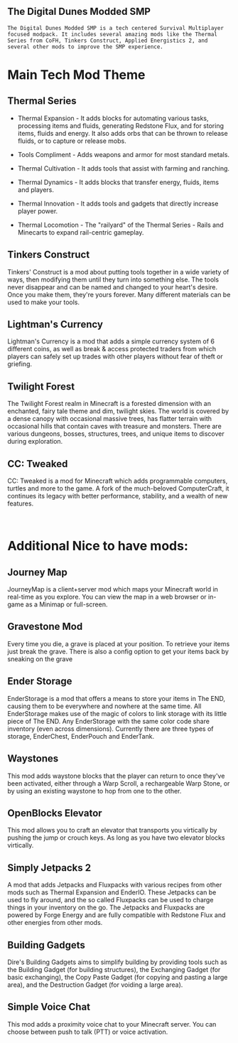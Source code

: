 The Digital Dunes Modded SMP
----------------------------

    The Digital Dunes Modded SMP is a tech centered Survival Multiplayer focused modpack. It includes several amazing mods like the Thermal Series from CoFH, Tinkers Construct, Applied Energistics 2, and several other mods to improve the SMP experience. 

# Main Tech Mod Theme

## Thermal Series
* Thermal Expansion - It adds blocks for automating various tasks, processing items and fluids, generating Redstone Flux, and for storing items, fluids and energy. It also adds orbs that can be thrown to release fluids, or to capture or release mobs.

* Tools Compliment - Adds weapons and armor for most standard metals.
* Thermal Cultivation - It adds tools that assist with farming and ranching.
* Thermal Dynamics - It adds blocks that transfer energy, fluids, items and players.
* Thermal Innovation -  It adds tools and gadgets that directly increase player power.
* Thermal Locomotion - The "railyard" of the Thermal Series - Rails and Minecarts to expand rail-centric gameplay.

## Tinkers Construct
Tinkers' Construct is a mod about putting tools together in a wide variety of ways, then modifying them until they turn into something else. The tools never disappear and can be named and changed to your heart's desire. Once you make them, they're yours forever. Many different materials can be used to make your tools.

## Lightman's Currency
Lightman's Currency is a mod that adds a simple currency system of 6 different coins, as well as break & access protected traders from which players can safely set up trades with other players without fear of theft or griefing.

## Twilight Forest
The Twilight Forest realm in Minecraft is a forested dimension with an enchanted, fairy tale theme and dim, twilight skies. The world is covered by a dense canopy with occasional massive trees, has flatter terrain with occasional hills that contain caves with treasure and monsters. There are various dungeons, bosses, structures, trees, and unique items to discover during exploration.

## CC: Tweaked
CC: Tweaked is a mod for Minecraft which adds programmable computers, turtles and more to the game. A fork of the much-beloved ComputerCraft, it continues its legacy with better performance, stability, and a wealth of new features.

&nbsp;
&nbsp;
&nbsp;
# Additional Nice to have mods:

## Journey Map 
JourneyMap is a client+server mod which maps your Minecraft world in real-time as you explore. You can view the map in a web browser or in-game as a Minimap or full-screen. 

## Gravestone Mod
Every time you die, a grave is placed at your position. To retrieve your items just break the grave. There is also a config option to get your items back by sneaking on the grave 

## Ender Storage
EnderStorage is a mod that offers a means to store your items in The END, causing them to be everywhere and nowhere at the same time. All EnderStorage makes use of the magic of colors to link storage with its little piece of The END. Any EnderStorage with the same color code share inventory (even across dimensions). Currently there are three types of storage, EnderChest, EnderPouch and EnderTank.

## Waystones
This mod adds waystone blocks that the player can return to once they've been activated, either through a Warp Scroll, a rechargeable Warp Stone, or by using an existing waystone to hop from one to the other.

## OpenBlocks Elevator
This mod allows you to craft an elevator that transports you virtically by pushing the jump or crouch keys. As long as you have two elevator blocks virtically. 

## Simply Jetpacks 2
A mod that adds Jetpacks and Fluxpacks with various recipes from other mods such as Thermal Expansion and EnderIO. These Jetpacks can be used to fly around, and the so called Fluxpacks can be used to charge things in your inventory on the go. The Jetpacks and Fluxpacks are powered by Forge Energy and are fully compatible with Redstone Flux and other energies from other mods.

## Building Gadgets
Dire's Building Gadgets aims to simplify building by providing tools such as the Building Gadget (for building structures), the Exchanging Gadget (for basic exchanging), the Copy Paste Gadget (for copying and pasting a large area), and the Destruction Gadget (for voiding a large area). 

## Simple Voice Chat
This mod adds a proximity voice chat to your Minecraft server. You can choose between push to talk (PTT) or voice activation.
